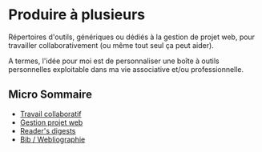 # Produire à plusieurs

Répertoires d'outils, génériques ou dédiés à la gestion de projet web, pour travailler collaborativement \(ou même tout seul ça peut aider\).

A termes, l'idée pour moi est de personnaliser une boîte à outils personnelles exploitable dans ma vie associative et/ou professionnelle.

## Micro Sommaire

* [Travail collaboratif](/collaborative-work/README.md)
* [Gestion projet web](/web-project-management/README.md)
* [Reader's digests](/readers-digest/README.md)
* [Bib / Webliographie](/test.md)



